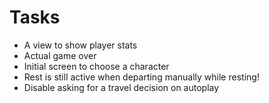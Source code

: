 # Tasks
* A view to show player stats
* Actual game over
* Initial screen to choose a character
* Rest is still active when departing manually while resting!
* Disable asking for a travel decision on autoplay
